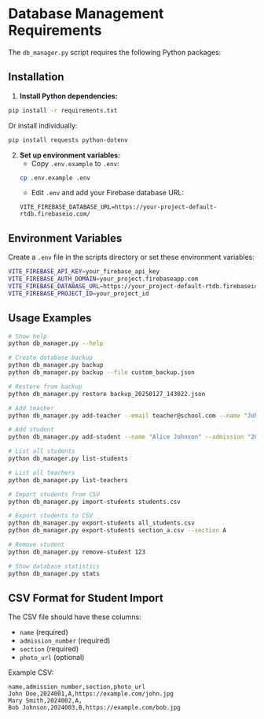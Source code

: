 # Database Management Requirements

The `db_manager.py` script requires the following Python packages:

## Installation

1. **Install Python dependencies:**
```bash
pip install -r requirements.txt
```

Or install individually:
```bash
pip install requests python-dotenv
```

2. **Set up environment variables:**
   - Copy `.env.example` to `.env`:
   ```bash
   cp .env.example .env
   ```
   - Edit `.env` and add your Firebase database URL:
   ```
   VITE_FIREBASE_DATABASE_URL=https://your-project-default-rtdb.firebaseio.com/
   ```

## Environment Variables

Create a `.env` file in the scripts directory or set these environment variables:

```bash
VITE_FIREBASE_API_KEY=your_firebase_api_key
VITE_FIREBASE_AUTH_DOMAIN=your_project.firebaseapp.com
VITE_FIREBASE_DATABASE_URL=https://your_project-default-rtdb.firebaseio.com/
VITE_FIREBASE_PROJECT_ID=your_project_id
```

## Usage Examples

```bash
# Show help
python db_manager.py --help

# Create database backup
python db_manager.py backup
python db_manager.py backup --file custom_backup.json

# Restore from backup
python db_manager.py restore backup_20250127_143022.json

# Add teacher
python db_manager.py add-teacher --email teacher@school.com --name "John Smith" --role teacher

# Add student
python db_manager.py add-student --name "Alice Johnson" --admission "2024001" --section "A"

# List all students
python db_manager.py list-students

# List all teachers  
python db_manager.py list-teachers

# Import students from CSV
python db_manager.py import-students students.csv

# Export students to CSV
python db_manager.py export-students all_students.csv
python db_manager.py export-students section_a.csv --section A

# Remove student
python db_manager.py remove-student 123

# Show database statistics
python db_manager.py stats
```

## CSV Format for Student Import

The CSV file should have these columns:
- `name` (required)
- `admission_number` (required)  
- `section` (required)
- `photo_url` (optional)

Example CSV:
```csv
name,admission_number,section,photo_url
John Doe,2024001,A,https://example.com/john.jpg
Mary Smith,2024002,A,
Bob Johnson,2024003,B,https://example.com/bob.jpg
```
